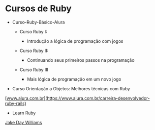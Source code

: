 # Cursos de Ruby

- Curso-Ruby-Básico-Alura
    - Curso Ruby I: 
        - Introdução a lógica de programação com jogos
        
    - Curso Ruby II:
        - Continuando seus primeiros passos na programação
    
    - Curso Ruby III
        - Mais lógica de programação em um novo jogo
    

- Curso Orientação a Objetos: Melhores técnicas com Ruby
    
[www.alura.com.br](https://www.alura.com.br/carreira-desenvolvedor-ruby-rails)


-  Learn Ruby 
       
[Jake Day Williams](https://www.youtube.com/playlist?list=PLMK2xMz5H5Zv8eC8b4K6tMaE1-Z9FgSOp)
